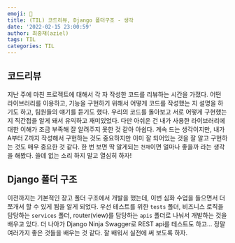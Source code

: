 ```yaml
---
emoji: 🦖
title: (TIL) 코드리뷰, Django 폴더구조 - 생각
date: '2022-02-15 23:00:59'
author: 최중재(aziel)
tags: TIL
categories: TIL
---
```


## 코드리뷰

지난 주에 마친 프로젝트에 대해서 각 자 작성한 코드를 리뷰하는 시간을 가졌다. 어떤 라이브러리를 이용하고, 기능을 구현하기 위해서 어떻게 코드를 작성했는 지 설명을 하기도 하고, 팀원들의 얘기를 듣기도 했다. 우리의 코드를 돌아보고 서로 어떻게 구현했는 지 직간접을 알게 돼서 유익하고 재미있었다. 다만 아쉬운 건 내가 사용한 라이브러리에 대한 이해가 조금 부족해 잘 알려주지 못한 것 같아 아쉽다. 계속 드는 생각이지만, 내가 A부터 Z까지 작성해서 구현하는 것도 중요하지만 이미 잘 되어있는 것을 잘 알고 구현하는 것도 매우 중요한 것 같다. 한 번 보면 딱 알게되는 `천재`이면 얼마나 좋을까 라는 생각을 해봤다. 쓸데 없는 소리 하지 말고 열심히 하자!

## Django 폴더 구조

이전까지는 기본적인 장고 폴더 구조에서 개발을 했는데, 이번 심화 수업을 들으면서 더 쪼개서 할 수 있게 됨을 알게 되었다. 우선 테스트를 위한 `tests` 폴더, 비즈니스 로직을 담당하는 `services` 폴더, router(view)를 담당하는 `apis` 폴더로 나눠서 개발하는 것을 배우고 있다. 더 나아가 Django Ninja Swagger로 REST api를 테스트도 하고... 정말 여러가지 좋은 것들을 배우는 것 같다. 잘 배워서 실전에 써 보도록 하자.

```toc

```
